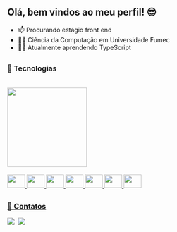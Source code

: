 ## Olá, bem vindos ao meu perfil! 😎

- 📫 Procurando estágio front end
- 👨‍🎓 Ciência da Computação em Universidade Fumec
- 👨‍💻 Atualmente aprendendo TypeScript

##

### 🧰 Tecnologias 

<div style="display: inline_block"><br>
  <div>
    <a href="https://github.com/devhenrilucas">
    <img height="180em" src="https://github-readme-stats.vercel.app/api?username=devhenrilucas&show_icons=true&theme=dracula">
  </div><br>
  <img aling="center" width="40px" height="30px" src="https://cdn.jsdelivr.net/gh/devicons/devicon@latest/icons/javascript/javascript-plain.svg">
  <img aling="center" width="40px" height="30px" src="https://cdn.jsdelivr.net/gh/devicons/devicon@latest/icons/java/java-original.svg">
  <img aling="center" width="40px" height="30px" src="https://cdn.jsdelivr.net/gh/devicons/devicon@latest/icons/html5/html5-original.svg">
  <img aling="center" width="40px" height="30px" src="https://cdn.jsdelivr.net/gh/devicons/devicon@latest/icons/css3/css3-original.svg">
  <img aling="center" width="40px" height="30px" src="https://cdn.jsdelivr.net/gh/devicons/devicon@latest/icons/angularjs/angularjs-original.svg">
  <img aling="center" width="40px" height="30px" src="https://cdn.jsdelivr.net/gh/devicons/devicon@latest/icons/typescript/typescript-original.svg">
  <img aling="center" width="40px" height="30px" src="https://cdn.jsdelivr.net/gh/devicons/devicon@latest/icons/nodejs/nodejs-original.svg">
</div>

##

### 📱 Contatos

<div>
  <a href="https://www.linkedin.com/in/lucas-henrique-souza-sa/" target="_blank"><img src="https://img.shields.io/badge/LinkedIn-0077B5?style=for-the-badge&logo=linkedin&logoColor=white"></a>&nbsp
  <a href="https://www.instagram.com/__henriluca" target="_blank"><img src="https://img.shields.io/badge/Instagram-E4405F?style=for-the-badge&logo=instagram&logoColor=white"></a>&nbsp
</div>
